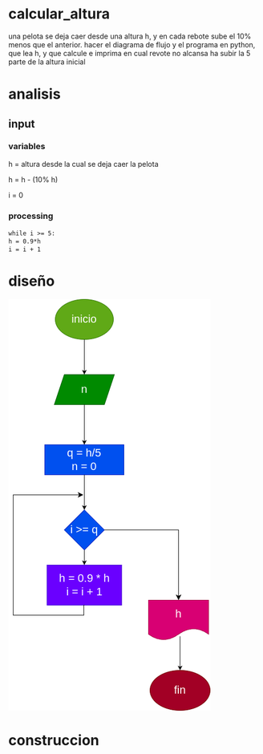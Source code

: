 # calcular_altura

una pelota se deja caer desde una altura h, y en cada rebote sube el 10% menos que el anterior. hacer el diagrama de flujo y el programa en python, que lea h, y que calcule e imprima en cual revote no alcansa ha subir la 5 parte de la altura inicial

# analisis

## input

### variables

h = altura desde la cual se deja caer la pelota

h = h - (10% h)

i = 0

### processing

    while i >= 5: 
    h = 0.9*h
    i = i + 1

# diseño

![diagrama de flujo](diagrama.png "diagrama de flujo")

# construccion
